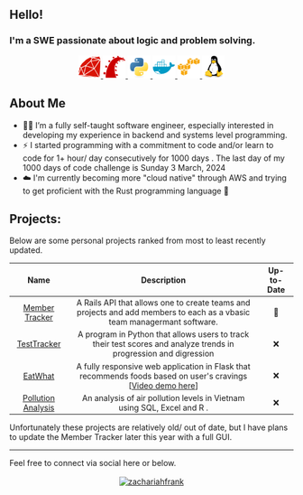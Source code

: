 ## Hello!

### I'm a SWE passionate about logic and problem solving.

<p align="center"> 
<a href="https://www.ruby-lang.org/en" target="_blank"> <img src="https://raw.githubusercontent.com/devicons/devicon/master/icons/ruby/ruby-plain.svg" alt="python" width="40" height="40"/> </a>
<a href="https://guides.rubyonrails.org" target="_blank"> <img src="https://raw.githubusercontent.com/devicons/devicon/master/icons/rails/rails-plain.svg" alt="python" width="40" height="40"/> </a>
<a href="https://www.python.org" target="_blank"> <img src="https://raw.githubusercontent.com/devicons/devicon/master/icons/python/python-original.svg" alt="python" width="40" height="40"/> </a> 
<a href="https://guides.rubyonrails.org" target="_blank"> <img src="https://raw.githubusercontent.com/devicons/devicon/master/icons/docker/docker-plain.svg" alt="python" width="40" height="40"/> </a>
<a href="https://www.python.org" target="_blank"> <img src="https://raw.githubusercontent.com/devicons/devicon/master/icons/amazonwebservices/amazonwebservices-original.svg" alt="python" width="40" height="40"/> </a> 
<a href="https://www.ruby-lang.org/en" target="_blank"> <img src="https://raw.githubusercontent.com/devicons/devicon/master/icons//linux/linux-original.svg" alt="python" width="40" height="40"/> </a>
</p>

## About Me

* 👨‍💻 I’m a fully self-taught software engineer, especially interested in developing my experience in backend and systems level programming.
* ⚡ I started programming with a commitment to code and/or learn to code for 1+ hour/ day consecutively for 1000 days . The last day of my 1000 days of code challenge is Sunday
 3 March, 2024
* ☁️ I'm currently becoming more "cloud native" through AWS and trying to get proficient with the Rust programming language  🦀

## Projects:

Below are some personal projects ranked from most to least recently updated.

| Name | Description | Up-to-Date |
| :--: | :---------: | :--------: |
| [Member Tracker](https://github.com/1000daysofcode/member_tracker) | A Rails API that allows one to create teams and projects and add members to each as a vbasic team managermant software. | 🔄️ |
| [TestTracker](https://github.com/1000daysofcode/test_tracker) | A program in Python that allows users to track their test scores and analyze trends in progression and digression | ❌ |
| [EatWhat](https://github.com/1000daysofcode/eatwhat) | A fully responsive web application in Flask that recommends foods based on user's cravings [[Video demo here](https://www.youtube.com/watch?v=8dbePBUvVkE&t=38s)] | ❌ |
| [Pollution Analysis](https://github.com/1000daysofcode/1000daysofcode/blob/main/VN_Air_Pollution.ipynb) | An analysis of air pollution levels in Vietnam using SQL, Excel and R .| ❌ |

Unfortunately these projects are relatively old/ out of date, but I have plans to update the Member Tracker later this year with a full GUI.

---


Feel free to connect via social here or below.

<p align="center">
<a href="https://linkedin.com/in/zachariahfrank" target="blank"><img align="center" src="https://raw.githubusercontent.com/rahuldkjain/github-profile-readme-generator/master/src/images/icons/Social/linked-in-alt.svg" alt="zachariahfrank" height="20" width="30" /></a>
</p>
